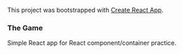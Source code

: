 This project was bootstrapped with [Create React App](https://github.com/facebook/create-react-app).

### The Game

Simple React app for React component/container practice.
